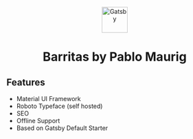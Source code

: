 <p align="center">
  <a href="https://www.gatsbyjs.org">
    <img alt="Gatsby" src="https://www.gatsbyjs.org/monogram.svg" width="60" />
  </a>
</p>
<h1 align="center">
  Barritas by Pablo Maurig
</h1>


## Features

- Material UI Framework
- Roboto Typeface (self hosted)
- SEO
- Offline Support
- Based on Gatsby Default Starter


